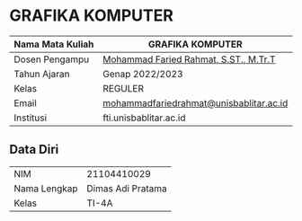# GRAFIKA KOMPUTER

| Nama Mata Kuliah  | GRAFIKA KOMPUTER |
|--|--|
| Dosen Pengampu | [Mohammad Faried Rahmat, S.ST., M.Tr.T](https://github.com/mrhmt80) |
| Tahun Ajaran | Genap 2022/2023 |
| Kelas | REGULER |
| Email | mohammadfariedrahmat@unisbablitar.ac.id |
| Institusi | fti.unisbablitar.ac.id |

## Data Diri

|  |  |
|--|--|
| NIM | 21104410029 |
| Nama Lengkap | Dimas Adi Pratama |
| Kelas | TI-4A |